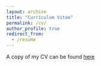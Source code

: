 ```yaml
---
layout: archive
title: "Curriculum Vitae"
permalink: /cv/
author_profile: true
redirect_from:
  - /resume
---
```



A copy of my CV can be found <a href="https://johannesgalle.github.io/GalleCVJan.pdf" target="_blank">here</a>

